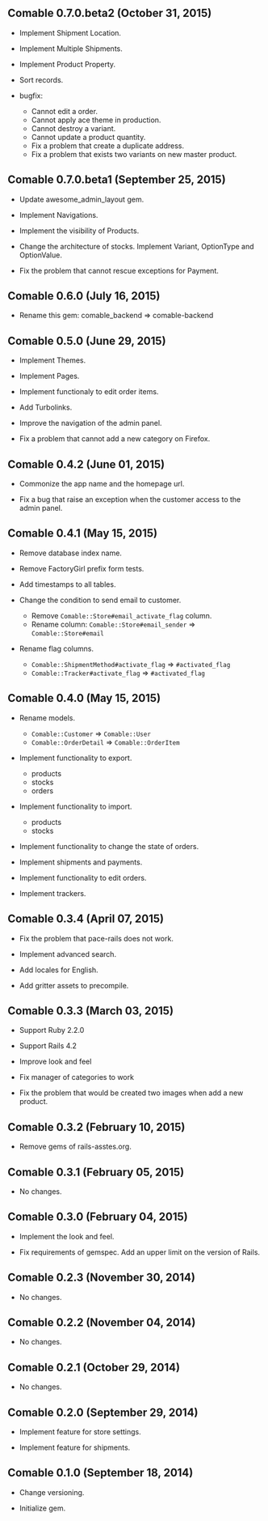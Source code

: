 ## Comable 0.7.0.beta2 (October 31, 2015) ##

*   Implement Shipment Location.

*   Implement Multiple Shipments.

*   Implement Product Property.

*   Sort records.

*   bugfix:

    - Cannot edit a order.
    - Cannot apply ace theme in production.
    - Cannot destroy a variant.
    - Cannot update a product quantity.
    - Fix a problem that create a duplicate address.
    - Fix a problem that exists two variants on new master product.


## Comable 0.7.0.beta1 (September 25, 2015) ##

*   Update awesome_admin_layout gem.

*   Implement Navigations.

*   Implement the visibility of Products.

*   Change the architecture of stocks.
    Implement Variant, OptionType and OptionValue.

*   Fix the problem that cannot rescue exceptions for Payment.


## Comable 0.6.0 (July 16, 2015) ##

*   Rename this gem: comable_backend => comable-backend


## Comable 0.5.0 (June 29, 2015) ##

*   Implement Themes.

*   Implement Pages.

*   Implement functionaly to edit order items.

*   Add Turbolinks.

*   Improve the navigation of the admin panel.

*   Fix a problem that cannot add a new category on Firefox.


## Comable 0.4.2 (June 01, 2015) ##

*   Commonize the app name and the homepage url.

*   Fix a bug that raise an exception when the customer access to
    the admin panel.


## Comable 0.4.1 (May 15, 2015) ##

*   Remove database index name.

*   Remove FactoryGirl prefix form tests.

*   Add timestamps to all tables.

*   Change the condition to send email to customer.

    - Remove `Comable::Store#email_activate_flag` column.
    - Rename column: `Comable::Store#email_sender` => `Comable::Store#email`

*   Rename flag columns.

    - `Comable::ShipmentMethod#activate_flag` => `#activated_flag`
    - `Comable::Tracker#activate_flag` => `#activated_flag`


## Comable 0.4.0 (May 15, 2015) ##

*   Rename models.

    - `Comable::Customer` => `Comable::User`
    - `Comable::OrderDetail` => `Comable::OrderItem`

*   Implement functionality to export.

    - products
    - stocks
    - orders

*   Implement functionality to import.

    - products
    - stocks

*   Implement functionality to change the state of orders.

*   Implement shipments and payments.

*   Implement functionality to edit orders.

*   Implement trackers.


## Comable 0.3.4 (April 07, 2015) ##

*   Fix the problem that pace-rails does not work.

*   Implement advanced search.

*   Add locales for English.

*   Add gritter assets to precompile.


## Comable 0.3.3 (March 03, 2015) ##

*   Support Ruby 2.2.0

*   Support Rails 4.2

*   Improve look and feel

*   Fix manager of categories to work

*   Fix the problem that would be created two images when add a new product.


## Comable 0.3.2 (February 10, 2015) ##

*   Remove gems of rails-asstes.org.


## Comable 0.3.1 (February 05, 2015) ##

*   No changes.


## Comable 0.3.0 (February 04, 2015) ##

*   Implement the look and feel.

*   Fix requirements of gemspec.
    Add an upper limit on the version of Rails.


## Comable 0.2.3 (November 30, 2014) ##

*   No changes.


## Comable 0.2.2 (November 04, 2014) ##

*   No changes.


## Comable 0.2.1 (October 29, 2014) ##

*   No changes.


## Comable 0.2.0 (September 29, 2014) ##

*   Implement feature for store settings.

*   Implement feature for shipments.


## Comable 0.1.0 (September 18, 2014) ##

*   Change versioning.

*   Initialize gem.
